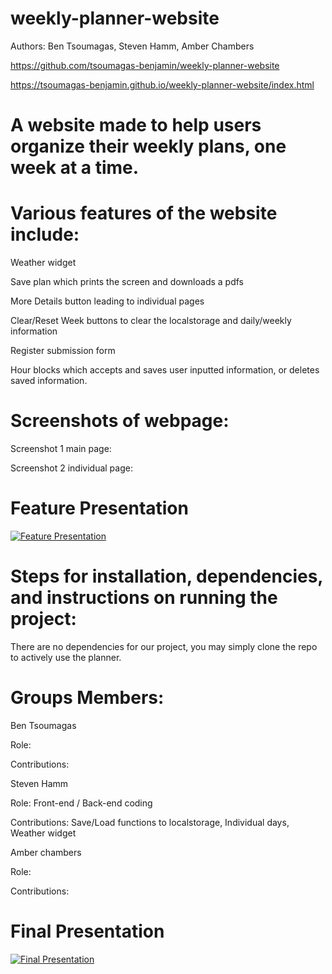 # weekly-planner-website

Authors: Ben Tsoumagas, Steven Hamm, Amber Chambers

https://github.com/tsoumagas-benjamin/weekly-planner-website

https://tsoumagas-benjamin.github.io/weekly-planner-website/index.html

# A website made to help users organize their weekly plans, one week at a time.

# Various features of the website include:

Weather widget

Save plan which prints the screen and downloads a pdfs

More Details button leading to individual pages

Clear/Reset Week buttons to clear the localstorage and daily/weekly information

Register submission form

Hour blocks which accepts and saves user inputted information, or deletes saved information.

# Screenshots of webpage:

Screenshot 1 main page:

Screenshot 2 individual page:

# Feature Presentation

[![Feature Presentation](https://img.youtube.com/vi/nGnqMqO00vI/0.jpg)](https://www.youtube.com/watch?v=nGnqMqO00vI)

# Steps for installation, dependencies, and instructions on running the project:

There are no dependencies for our project, you may simply clone the repo to actively use the planner.

# Groups Members:

Ben Tsoumagas

Role:

Contributions:

Steven Hamm

Role: Front-end / Back-end coding

Contributions: Save/Load functions to localstorage, Individual days, Weather widget

Amber chambers

Role:

Contributions:

# Final Presentation

[![ Final Presentation](https://img.youtube.com/vi/csqSrGhizXM/0.jpg)](https://www.youtube.com/watch?v=csqSrGhizXM)
